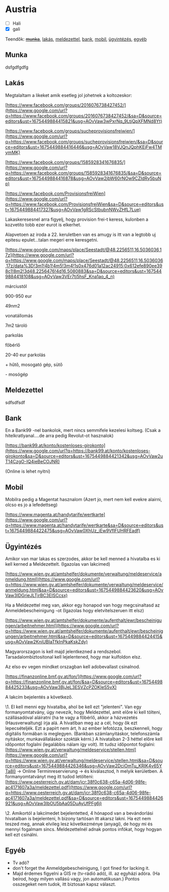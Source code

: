 # Austria

- [ ] Hali
- [x] gali

Teendők: ~~[munka](#munka)~~, [lakás](#lakas), [meldezettel](#meldezettel), [bank](#bank), [mobil](#mobil), [ügyintézés](#ugyintezes), [egyéb](#egyeb)

## Munka <a id="munka"></a>

dsfgdfgdfg

## Lakás <a id="lakas"></a>

Megtalaltam a likeket amik esetleg jol johetnek a koltozeskor:

[https://www.facebook.com/groups/2016076738427452/](https://www.google.com/url?q=https://www.facebook.com/groups/2016076738427452/&sa=D&source=editors&ust=1675449884415821&usg=AOvVaw3wPxrNq_9LtjQpXFMNd8Yt)

[https://www.facebook.com/groups/sucheprovisionsfreiwien/](https://www.google.com/url?q=https://www.facebook.com/groups/sucheprovisionsfreiwien/&sa=D&source=editors&ust=1675449884416446&usg=AOvVaw18VJQnJQphKEjFw4TMymMK)

[https://www.facebook.com/groups/1585928341676835/](https://www.google.com/url?q=https://www.facebook.com/groups/1585928341676835/&sa=D&source=editors&ust=1675449884416878&usg=AOvVaw2jbW60rNOw9CZIdRy5buNp)

[https://www.facebook.com/ProvisionsfreiWien](https://www.google.com/url?q=https://www.facebook.com/ProvisionsfreiWien&sa=D&source=editors&ust=1675449884417327&usg=AOvVaw1gRScStbubnNWvZHfL7Lue)

Lakaskeresesnel arra figyelj, hogy provision frei-t keress, kulonben a kozvetito tobb ezer eurot is elkerhet.

Alapvetoen az iroda a 22. keruletben van es amugy is itt van a legtobb uj epitesu epulet…talan megeri erre keresgetni.

[https://www.google.com/maps/place/Seestadt/@48.2256511,16.5036036,17z](https://www.google.com/url?q=https://www.google.com/maps/place/Seestadt/@48.2256511,16.5036036,17z/data%3D!3m1!4b1!4m5!3m4!1s0x476d01a12ac24915:0x612efe890ee398c1!8m2!3d48.2256476!4d16.5080883&sa=D&source=editors&ust=1675449884418108&usg=AOvVaw3VEr7tj5hsF_Kna1ao_4_n)

márciustól

900-950 eur

49nm2

vonatállomás

7m2 tároló

parkolás

főbérlő

20-40 eur parkolás

\+ hűtő, mosogató gép, sütő

\- mosógép

## Meldezettel <a id="meldezettel"></a>

sdfsdfsdf

## Bank <a id="bank"></a>

En a Bank99 -nel bankolok, mert nincs semmifele kezelesi koltseg. (Csak a hitelkratlyanal….de arra pedig Revolut-ot hasznalok)

[https://bank99.at/konto/kostenloses-girokonto](https://www.google.com/url?q=https://bank99.at/konto/kostenloses-girokonto&sa=D&source=editors&ust=1675449884421342&usg=AOvVaw2uT14CzgO-IQ4ieBeCOJNR)

(Online is lehet nyitni)

## Mobil <a id="mobil"></a>

Mobilra pedig a Magentat hasznalom (Azert jo, mert nem kell evekre alairni, olcso es jo a lefedettseg)

[https://www.magenta.at/handytarife/wertkarte](https://www.google.com/url?q=https://www.magenta.at/handytarife/wertkarte&sa=D&source=editors&ust=1675449884422475&usg=AOvVaw0XhUz_iEw9VflFUHRFEadf)

## Ügyintézés <a id="ugyintezes"></a>

Amikor van mar lakas es szerzodes, akkor be kell menned a hivatalba es ki kell kerned a Meldezettelt. (Igazolas van lakcimed)

[https://www.wien.gv.at/amtshelfer/dokumente/verwaltung/meldeservice/anmeldung.html](https://www.google.com/url?q=https://www.wien.gv.at/amtshelfer/dokumente/verwaltung/meldeservice/anmeldung.html&sa=D&source=editors&ust=1675449884423620&usg=AOvVaw3IDGrieJLTjrBC3EISCcsx)

Ha a Meldezettel meg van, akkor egy honapod van hogy megcsinaltasd az Anmeldebescheinigung -ot (Igazolas hogy eletvitelszeruen itt elsz)

[https://www.wien.gv.at/amtshelfer/dokumente/aufenthalt/ewr/bescheinigungen/arbeitnehmer.html](https://www.google.com/url?q=https://www.wien.gv.at/amtshelfer/dokumente/aufenthalt/ewr/bescheinigungen/arbeitnehmer.html&sa=D&source=editors&ust=1675449884424415&usg=AOvVaw2KniUBIaTfkInPkaKskZdy)

Magyarorszagon is kell majd jelentkezned a rendszebol. Tarsadalombiztositonal kell lejelentened, hogy mar kulfoldon elsz.

Az elso ev vegen mindket orszagban kell adobevallast csinalnod.

[https://finanzonline.bmf.gv.at/fon/](https://www.google.com/url?q=https://finanzonline.bmf.gv.at/fon/&sa=D&source=editors&ust=1675449884425233&usg=AOvVaw3BjJeL3ESVZcPZOKIeS5vX)

A lakcím bejelentés a következő.

\1. El kell menni egy hivatalba, ahol be kell ezt "jelenteni". Van egy formanyomtatvány, úgy nevezik, hogy Meldezettel, amit előre ki kell tölteni, szállásadóval aláíratni (ha te vagy a főbérlő, akkor a házvezetés (Hausverwaltung) írja alá. A hivatlban meg az a cél, hogy ők ezt lepecsételjék. Ezt a papírt nem árt, h az ember lefotózza, beszkenneli, hogy digitális formában is meglegyen. (Bankban számlanyitáskor, telefonszámla nyitáskor, munkavállaláskor szokták kérni.) A hivatalban 2-3 héttel előre kell időpontot foglalni (legalábbis nálam így volt). Itt tudsz időpontot foglalni: [https://www.wien.gv.at/verwaltung/meldeservice/stellen.html](https://www.google.com/url?q=https://www.wien.gv.at/verwaltung/meldeservice/stellen.html&sa=D&source=editors&ust=1675449884426346&usg=AOvVaw2DciOmTu_KRIK4v65YTa8I) -> Online Terminreservierung -> és kiválasztod, h melyik kerületben. A formanyomtatványt meg itt tudod letölteni: [https://www.oesterreich.gv.at/dam/jcr:38f0c638-c65a-4d06-98fe-ac4171607a3a/meldezettel.pdf](https://www.google.com/url?q=https://www.oesterreich.gv.at/dam/jcr:38f0c638-c65a-4d06-98fe-ac4171607a3a/meldezettel.pdf&sa=D&source=editors&ust=1675449884426921&usg=AOvVaw3IbOU5bAa05DuAyUfPFg6j)

\2. Amikortól a lakcímedet bejelentetted, 4 hónapod van a bevándorlási hivatalban is bejelenteni, h bizony tartósan itt akarsz lakni. Ha ezt nem teszed meg, annak elvileg lesz következménye (anyagi), de hogy mi és mennyi fogalmam sincs. Meldezettelnél adnak pontos infókat, hogy hogyan kell ezt csinálni.

## Egyéb <a id="egyeb"></a>

- Tv adó?
- don't forget the Anmeldgebescheinigung, I got fined for lacking it.
- Majd érdemes figyelni a GIS re (tv-rádió adó), ill. az egyházi adóra. (Ha beírod, hogy milyen vallású vagy, jon automatikusan.) Pontos osszegeket nem tudok, itt biztosan kapsz választ.
